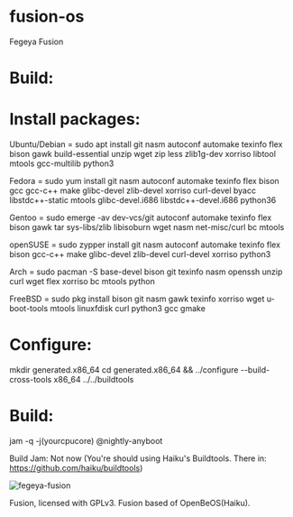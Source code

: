 # fusion-os
Fegeya Fusion


# Build:

# Install packages: 

Ubuntu/Debian = sudo apt install git nasm autoconf automake texinfo flex bison gawk build-essential unzip wget zip less zlib1g-dev xorriso libtool mtools gcc-multilib python3

Fedora = sudo yum install git nasm autoconf automake texinfo flex bison gcc gcc-c++ make glibc-devel zlib-devel xorriso curl-devel byacc libstdc++-static mtools glibc-devel.i686 libstdc++-devel.i686 python36

Gentoo = sudo emerge -av dev-vcs/git autoconf automake texinfo flex bison gawk tar sys-libs/zlib libisoburn wget nasm net-misc/curl bc mtools

openSUSE = sudo zypper install git nasm autoconf automake texinfo flex bison gcc-c++ make glibc-devel zlib-devel curl-devel xorriso python3

Arch = sudo pacman -S base-devel bison git texinfo nasm openssh unzip curl wget flex xorriso bc mtools python

FreeBSD = sudo pkg install bison git nasm gawk texinfo xorriso wget u-boot-tools mtools linuxfdisk curl python3 gcc gmake


# Configure:

mkdir generated.x86_64
cd generated.x86_64 && ../configure --build-cross-tools x86_64 ../../buildtools

# Build:

jam -q -j(yourcpucore) @nightly-anyboot


Build Jam:
Not now (You're should using Haiku's Buildtools. There in: https://github.com/haiku/buildtools)



![fegeya-fusion](https://user-images.githubusercontent.com/54369961/78505915-357a9780-777f-11ea-8c17-2351f67e2710.png)




Fusion, licensed with GPLv3.
Fusion based of OpenBeOS(Haiku).
